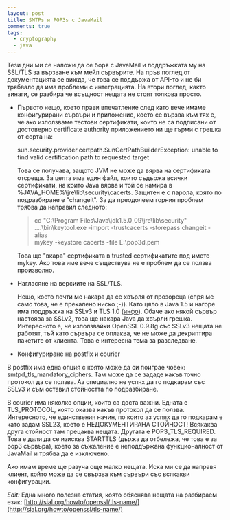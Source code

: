 ```yaml
---
layout: post
title: SMTPs и POP3s с JavaMail
comments: true
tags:
  - cryptography
  - java
---
```


Тези дни ми се наложи да се боря с JavaMail и поддръжката му на SSL/TLS за вързване към мейл сървърите. На пръв поглед от документацията се вижда, че това се поддържа от API-то и не би трябвало да има проблеми с интеграцията. На втори поглед, както винаги, се разбира че всъщност нещата не стоят толкова просто.

 * Първото нещо, което прави впечатление след като вече имаме конфигурирани сървъри и приложение, което се вързва към тях е, че ако използваме тестови сертификати, които не са подписани от достоверно certificate authority приложението ни ще гърми с грешка от сорта на:

    sun.security.provider.certpath.SunCertPathBuilderException:
    unable to find valid certification path to requested target

   Това се получава, защото JVM не може да вярва на сертификата отсреща. За целта има един файл, които съдържа всички сертификати, на които Java вярва и той се намира в %JAVA_HOME%\jre\lib\security\cacerts. Защитен е с парола, която по подразбиране е "changeit". За да преодолеем горния проблем трябва да направил следното:

    > cd "C:\Program Files\Java\jdk1.5.0_09\jre\lib\security"
    > ..\..\bin\keytool.exe -import -trustcacerts -storepass changeit -alias \
     mykey -keystore cacerts -file E:\pop3d.pem

   Това ще "вкара" сертификата в trusted сертификатите под името mykey. Ако това име вече съществува не е проблем да се ползва произволно.

 * Нагласяне на версиите на SSL/TLS.

   Нещо, което почти ме накара да се хвърля от прозореца (спря ме само това, че е прекалено ниско ;-)). Като цяло в Java 1.5 и нагоре има поддръжка на SSLv3 и TLS 1.0 ([инфо](http://java.sun.com/javase/6/docs/technotes/guides/security/jsse/JSSERefGuide.html#SunJSSE)). Обаче ако някой сървър настоява за SSLv2, това ще накара Java да хвърли грешка. Интересното е, че използвайки OpenSSL 0.9.8g със SSLv3 нещата не работят, тъй като сървъра се оплаква, че не може да декриптира пакетите от клиента. Това е интересна тема за разследване.

 * Конфигуриране на postfix и courier

В postfix има една опция с която може да си поиграе човек: smtpd_tls_mandatory_ciphers. Там може да се зададе какъв точно протокол да се ползва. Аз специално не успях да го подкарам със SSLv3 и съм оставил стойността по подразбиране.

В courier има няколко опции, които са доста важни. Едната е TLS_PROTOCOL, която оказва какъв протокол да се ползва. Интересното, че единствения начин, по които аз успях да го подкарам е като задам SSL23, което е НЕДОКУМЕНТИРАНА СТОЙНОСТ! Всякаква друга стойност там прецаква нещата. Другата е POP3_TLS_REQUIRED. Това е дали да се изисква STARTTLS (държа да отбележа, че това е за pop3 сървъра), което за съжаление е неподдържана функционалност от JavaMail и трябва да е изключено.

Ако имам време ще разуча още малко нещата. Иска ми се да направя клиент, който може да се свързва към сървъри със всякакви конфигурации.

*Edit:* Една много полезна статия, която обяснява нещата на разбираем език: [http://sial.org/howto/openssl/tls-name/](http://sial.org/howto/openssl/tls-name/)
